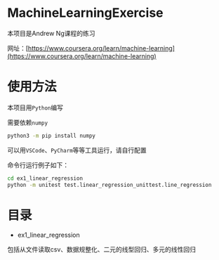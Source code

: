 # MachineLearningExercise

本项目是Andrew Ng课程的练习

网址：[https://www.coursera.org/learn/machine-learning](https://www.coursera.org/learn/machine-learning)

# 使用方法

本项目用`Python`编写

需要依赖`numpy`

```Bash
python3 -m pip install numpy
```

可以用`VSCode`、`PyCharm`等等工具运行，请自行配置

命令行运行例子如下：

```Bash
cd ex1_linear_regression
python -m unitest test.linear_regression_unittest.line_regression
```

# 目录

* ex1_linear_regression

包括从文件读取csv、数据规整化、二元的线型回归、多元的线性回归
